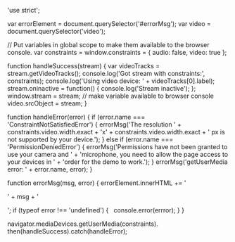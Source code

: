 
'use strict';

var errorElement = document.querySelector('#errorMsg');
var video = document.querySelector('video');

// Put variables in global scope to make them available to the browser console.
var constraints = window.constraints = {
  audio: false,
  video: true
};

function handleSuccess(stream) {
  var videoTracks = stream.getVideoTracks();
  console.log('Got stream with constraints:', constraints);
  console.log('Using video device: ' + videoTracks[0].label);
  stream.oninactive = function() {
    console.log('Stream inactive');
  };
  window.stream = stream; // make variable available to browser console
  video.srcObject = stream;
}

function handleError(error) {
  if (error.name === 'ConstraintNotSatisfiedError') {
    errorMsg('The resolution ' + constraints.video.width.exact + 'x' +
        constraints.video.width.exact + ' px is not supported by your device.');
  } else if (error.name === 'PermissionDeniedError') {
    errorMsg('Permissions have not been granted to use your camera and ' +
      'microphone, you need to allow the page access to your devices in ' +
      'order for the demo to work.');
  }
  errorMsg('getUserMedia error: ' + error.name, error);
}

function errorMsg(msg, error) {
  errorElement.innerHTML += '<p>' + msg + '</p>';
  if (typeof error !== 'undefined') {
    console.error(errror);
  }
}

navigator.mediaDevices.getUserMedia(constraints).
    then(handleSuccess).catch(handleError);
